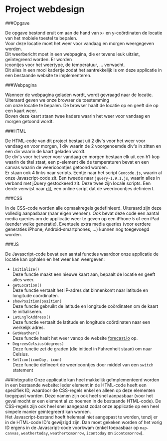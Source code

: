 Project webdesign
=================

###Opgave

De opgave bestond eruit om aan de hand van x- en y-coördinaten de locatie van het mobiele toestel te bepalen.	
Voor deze locatie moet het weer voor vandaag en morgen weergegeven worden.	
Dit weerbericht moet in een webpagina, die er tevens leuk uitziet, geïntegreerd worden. Er worden	
icoontjes voor het weertype, de temperatuur, ... verwacht.	
Dit alles in een mooi kadertje zodat het aantrekkelijk is om deze applicatie in een bestaande website te implementeren.

###Webpagina

Wanneer de webpagina geladen wordt, wordt gevraagd naar de locatie. Uiteraard geven we onze browser de toestemming	
om onze locatie te bepalen.
De browser haalt de locatie op en geeft die op een kaart weer.	
Boven deze kaart staan twee kaders waarin het weer voor vandaag en morgen getoond wordt.


###HTML

De HTML-code van dit project bestaat uit 2 div's voor het weer voor vandaag en voor morgen, 1 div waarin de 2 voorgenoemde div's in zitten en een div waarin de kaart geladen wordt.	
De div's voor het weer voor vandaag en morgen bestaan elk uit een h1-kop waarin de titel staat, een p-element die de temperaturen bevat en een canvas waarin de weericoontjes getoond worden.  
Er staan ook 4 links naar scripts. Eentje naar het script `Geocode.js`, waarin al onze Javascript-code zit. Een tweede naar `jquery-1.9.1.js`, waarin alles in verband met jQuery gestockeerd zit. Deze twee zijn locale scripts.
Een derde verwijst naar [dit](https://rawgithub.com/darkskyapp/skycons/master/skycons.js), een online script dat de weericoontjes definieert.


###CSS

In de CSS-code worden alle opmaakregels gedefinieerd. Uiteraard zijn deze volledig aanpasbaar (naar eigen wensen).
Ook bevat deze code een aantal media queries om de applicatie weer te geven op een iPhone 5 of een iPad (eender welke generatie). Eventuele extra media queries (voor eerdere generaties iPhone, Android-smartphones, ...) kunnen nog toegevoegd worden.


###JS

De Javascript-code bevat een aantal functies waardoor onze applicatie de locatie kan ophalen en het weer kan weergeven:
* `initialize()`	
Deze functie maakt een nieuwe kaart aan, bepaalt de locatie en geeft alles weer.
* `getLocation()`	
Deze functie vertaalt het IP-adres dat binnenkomt naar latitude en longitude coördinaten.
* `showPosition(position)`	
Deze functie gebruikt de latitude en longitude coördinaten om de kaart te initialiseren.
* `LatLngToAddress()`	
Deze functie vertaalt de latitude en longitude coördinaten naar een werkelijk adres.
* `GetWeather()`	
Deze functie haalt het weer vanop de website [forecast.io](http://forecast.io/) op.
* `DegreesCelsius(degrees)`		
Deze functie zet de graden (die initieel in Fahrenheit staan) om naar Celsius.
* `SetIcon(iconDay, icon)`	
Deze functie defineert de weericoontjes door middel van een `switch` statement

###Integratie
Onze applicatie kan heel makkelijk geïmplementeerd worden in een bestaande website: 
Ieder element in de HTML-code heeft een specifiek ID, waardoor de CSS-regels enkel en alleen op deze elementen toegepast worden. Deze namen zijn ook heel snel aanpasbaar (voor het geval mocht er een element al zo noemen in de bestaande HTML-code). De CSS-regels zijn ook heel snel aangepast zodat onze applicatie op een heel simpele manier geïntegreerd kan worden.  
Het Javascript-bestand hoeft helemaal niet aangepast te worden, tenzij er in de HTML-code ID's gewijzigd zijn. Dan moet gekeken worden of het vorig ID ergens in de Javascript-code voorkwam (enkel toepasbaar op `map-canvas`, `weathertoday`, `weathertomorrow`, `icontoday` en `icontomorrow`).
